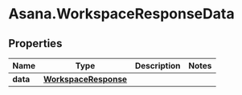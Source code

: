 # Asana.WorkspaceResponseData

## Properties
Name | Type | Description | Notes
------------ | ------------- | ------------- | -------------
**data** | [**WorkspaceResponse**](WorkspaceResponse.md) |  | 
